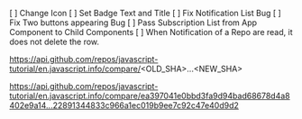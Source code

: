 [ ] Change Icon
[ ] Set Badge Text and Title
[ ] Fix Notification List Bug
[ ] Fix Two buttons appearing Bug
[ ] Pass Subscription List from App Component to Child Components
[ ] When Notification of a Repo are read, it does not delete the row.

https://api.github.com/repos/javascript-tutorial/en.javascript.info/compare/<OLD_SHA>...<NEW_SHA>

https://api.github.com/repos/javascript-tutorial/en.javascript.info/compare/ea397041e0bbd3fa9d94bad68678d4a8402e9a14...22891344833c966a1ec019b9ee7c92c47e40d9d2
